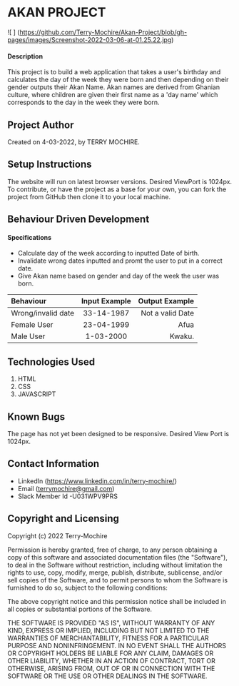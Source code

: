 # AKAN PROJECT

![ ] (https://github.com/Terry-Mochire/Akan-Project/blob/gh-pages/images/Screenshot-2022-03-06-at-01.25.22.jpg)
#### Description
This project is to build a web application that takes a user's birthday and calculates the day of the week they were born and then depending on their gender outputs their Akan Name. Akan names are derived from Ghanian culture, where children are given their first name as a 'day name' which corresponds to the day in the week they were born.

## Project Author
Created on 4-03-2022, by TERRY MOCHIRE.

## Setup Instructions
The website will run on latest browser versions. Desired ViewPort is 1024px.
To contribute, or have the project as a base for your own, you can fork the project from GitHub then clone it to your local machine.

## Behaviour Driven Development
#### Specifications
- Calculate day of the week according to inputted Date of birth.
- Invalidate wrong dates inputted and promt the user to put in a correct date.
- Give Akan name based on gender and day of the week the user was born.

| Behaviour   | Input Example | Output Example   |
| :---        |    :----:   |          ---: |
| Wrong/invalid date    | 33-14-1987     | Not a valid Date   |
| Female User  | 23-04-1999   | Afua     |
| Male User    | 1-03-2000    |  Kwaku.  |


## Technologies Used
1. HTML
2. CSS
3. JAVASCRIPT

## Known Bugs
The page has not yet been designed to be responsive. Desired View Port is 1024px.
## Contact Information
* LinkedIn (https://www.linkedin.com/in/terry-mochire/)
* Email (terrymochire@gmail.com)
* Slack Member Id -U031WPV9PRS

## Copyright and Licensing
Copyright (c) 2022 Terry-Mochire

Permission is hereby granted, free of charge, to any person obtaining a copy of this software and associated documentation files (the "Software"), to deal in the Software without restriction, including without limitation the rights to use, copy, modify, merge, publish, distribute, sublicense, and/or sell copies of the Software, and to permit persons to whom the Software is furnished to do so, subject to the following conditions:

The above copyright notice and this permission notice shall be included in all copies or substantial portions of the Software.

THE SOFTWARE IS PROVIDED "AS IS", WITHOUT WARRANTY OF ANY KIND, EXPRESS OR IMPLIED, INCLUDING BUT NOT LIMITED TO THE WARRANTIES OF MERCHANTABILITY, FITNESS FOR A PARTICULAR PURPOSE AND NONINFRINGEMENT. IN NO EVENT SHALL THE AUTHORS OR COPYRIGHT HOLDERS BE LIABLE FOR ANY CLAIM, DAMAGES OR OTHER LIABILITY, WHETHER IN AN ACTION OF CONTRACT, TORT OR OTHERWISE, ARISING FROM, OUT OF OR IN CONNECTION WITH THE SOFTWARE OR THE USE OR OTHER DEALINGS IN THE SOFTWARE.
